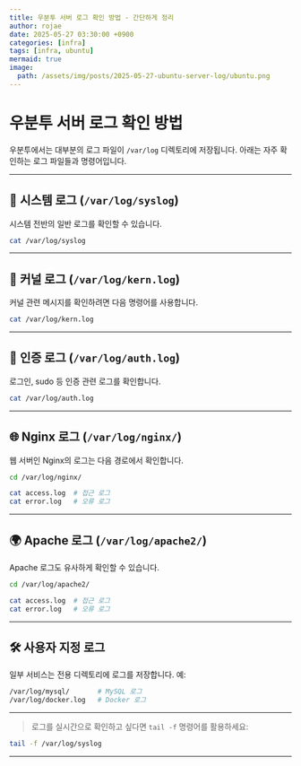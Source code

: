 ```yaml
---
title: 우분투 서버 로그 확인 방법 - 간단하게 정리
author: rojae
date: 2025-05-27 03:30:00 +0900
categories: [infra]
tags: [infra, ubuntu]
mermaid: true
image:
  path: /assets/img/posts/2025-05-27-ubuntu-server-log/ubuntu.png
---
```

# 우분투 서버 로그 확인 방법

우분투에서는 대부분의 로그 파일이 `/var/log` 디렉토리에 저장됩니다. 아래는 자주 확인하는 로그 파일들과 명령어입니다.

---

## 📄 시스템 로그 (`/var/log/syslog`)

시스템 전반의 일반 로그를 확인할 수 있습니다.

```bash
cat /var/log/syslog
```

---

## 🧩 커널 로그 (`/var/log/kern.log`)

커널 관련 메시지를 확인하려면 다음 명령어를 사용합니다.

```bash
cat /var/log/kern.log
```

---

## 🔐 인증 로그 (`/var/log/auth.log`)

로그인, sudo 등 인증 관련 로그를 확인합니다.

```bash
cat /var/log/auth.log
```

---

## 🌐 Nginx 로그 (`/var/log/nginx/`)

웹 서버인 Nginx의 로그는 다음 경로에서 확인합니다.

```bash
cd /var/log/nginx/

cat access.log  # 접근 로그
cat error.log   # 오류 로그
```

---

## 🌍 Apache 로그 (`/var/log/apache2/`)

Apache 로그도 유사하게 확인할 수 있습니다.

```bash
cd /var/log/apache2/

cat access.log  # 접근 로그
cat error.log   # 오류 로그
```

---

## 🛠 사용자 지정 로그

일부 서비스는 전용 디렉토리에 로그를 저장합니다. 예:

```bash
/var/log/mysql/       # MySQL 로그
/var/log/docker.log   # Docker 로그
```

---

> 로그를 실시간으로 확인하고 싶다면 `tail -f` 명령어를 활용하세요:

```bash
tail -f /var/log/syslog
```

---
